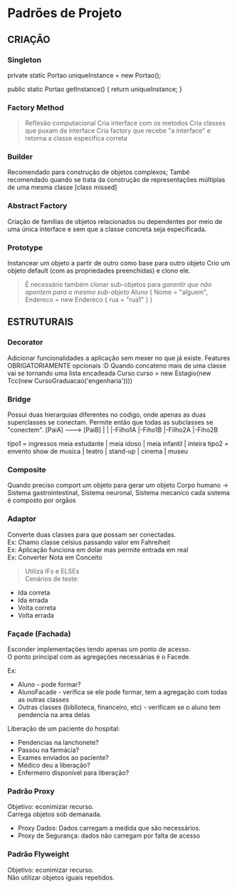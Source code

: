 # Padrões de Projeto

## CRIAÇÃO

### Singleton

private static Portao uniqueInstance = new Portao();

public static Portao getInstance() {
    return uniqueInstance;
}

### Factory Method

> Reflexão computacional
Cria interface com os metodos
Cria classes que puxam da interface
Cria factory que recebe "a interface" e retorna a classe específica correta

### Builder

Recomendado para construção de objetos complexos;
També recomendado quando se trata da construção de representações múltiplas de uma mesma classe
[class missed]


### Abstract Factory

Criação de famílias de objetos relacionados ou dependentes por meio de uma única interface e sem que a classe concreta seja especificada.

### Prototype

Instancear um objeto a partir de outro
como base para outro objeto
Crio um objeto default (com as propriedades preenchidas) e clono ele.
> É necessário também clonar sub-objetos para *garantir que não apontem para o mesmo sub-objeto*
Aluno {
Nome = "alguem",
Endereco = new Endereco {
      rua = "rua1"
   }
}

## ESTRUTURAIS

### Decorator
Adicionar funcionalidades a aplicação sem mexer no que já existe.
     Features OBRIGATORIAMENTE opcionais :D
Quando concateno mais de uma classe vai se tornando uma lista encadeada
Curso curso = new Estagio(new Tcc(new CursoGraduacao('engenharia'))))

### Bridge

Possui duas hierarquias diferentes no codigo, onde apenas as duas superclasses se conectam.
Permite então que todas as subclasses se "conectem".
[PaiA] ---> [PaiB]
|		|
|-Filho1A   |-Fiho1B
|-Filho2A	|-Fiho2B

tipo1 = ingressos
meia estudante | meia idoso | meia infantil | inteira
tipo2 = envento
show de musica | teatro | stand-up | cinema | museu

### Composite

Quando preciso comport um objeto para gerar um objeto
Corpo humano -> Sistema gastrointestinal, Sistema neuronal, Sistema mecanico
cada sistema é composto por orgãos

### Adaptor

Converte duas classes para que possam ser conectadas.  
Ex: Chamo classe celsius passando valor em Fahreiheit  
Ex: Aplicação funciona em dolar mas permite entrada em real  
Ex: Converter Nota em Conceito

> Utiliza IFs e ELSEs  
Cenários de teste:
- Ida correta
- Ida errada
- Volta correta
- Volta errada

### Façade (Fachada)

Esconder implementações tendo apenas um ponto de acesso.  
O ponto principal com as agregações necessárias é o Facede.

Ex: 
- Aluno - pode formar?
- AlunoFacade - verifica se ele pode formar, tem a agregação com todas as outras classes
- Outras classes (biblioteca, financeiro, etc) - verificam se o aluno tem pendencia na area delas

Liberação de um paciente do hospital:
- Pendencias na lanchonete?
- Passou na farmácia?
- Exames enviados ao paciente?
- Médico deu a liberação?
- Enfermeiro disponivel para liberação?

### Padrão Proxy

Objetivo: econimizar recurso.  
Carrega objetos sob demanada.

- Proxy Dados: Dados carregam a medida que são necessários.
- Proxy de Segurança: dados não carregam por falta de acesso

### Padrão Flyweight

Objetivo: econimizar recurso.  
Não utilizar objetos iguais repetidos.
